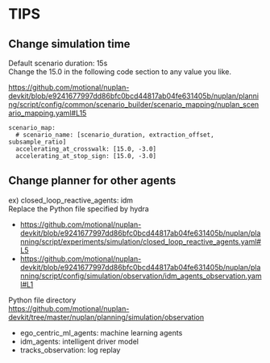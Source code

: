 # TIPS
## Change simulation time
Default scenario duration: 15s  
Change the 15.0 in the following code section to any value you like.

https://github.com/motional/nuplan-devkit/blob/e9241677997dd86bfc0bcd44817ab04fe631405b/nuplan/planning/script/config/common/scenario_builder/scenario_mapping/nuplan_scenario_mapping.yaml#L15
```
scenario_map:
  # scenario_name: [scenario_duration, extraction_offset, subsample_ratio]
  accelerating_at_crosswalk: [15.0, -3.0]
  accelerating_at_stop_sign: [15.0, -3.0]
```

## Change planner for other agents
ex) closed_loop_reactive_agents: idm  
Replace the Python file specified by hydra  
- https://github.com/motional/nuplan-devkit/blob/e9241677997dd86bfc0bcd44817ab04fe631405b/nuplan/planning/script/experiments/simulation/closed_loop_reactive_agents.yaml#L5  
- https://github.com/motional/nuplan-devkit/blob/e9241677997dd86bfc0bcd44817ab04fe631405b/nuplan/planning/script/config/simulation/observation/idm_agents_observation.yaml#L1

Python file directory  
https://github.com/motional/nuplan-devkit/tree/master/nuplan/planning/simulation/observation
- ego_centric_ml_agents: machine learning agents
- idm_agents: intelligent driver model
- tracks_observation: log replay
